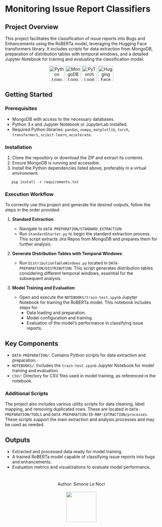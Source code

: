 # Monitoring Issue Report Classifiers

## Project Overview

This project facilitates the classification of issue reports into Bugs and Enhancements using the RoBERTa model, leveraging the Hugging Face transformers library. It includes scripts for data extraction from MongoDB, preparation of distribution tables with temporal windows, and a detailed Jupyter Notebook for training and evaluating the classification model.

<p align="center">
  <img src="https://user-images.githubusercontent.com/25181517/183423507-c056a6f9-1ba8-4312-a350-19bcbc5a8697.png" alt="Python Logo" width="50" height="50"/>
  <img src="https://github.com/mongodb/mongo/raw/master/docs/leaf.svg" alt="MongoDB Logo" width="50" height="50"/>
  <img src="https://pytorch.org/assets/images/pytorch-logo.png" alt="PyTorch Logo" width="50" height="50"/>
  <img src="https://huggingface.co/front/assets/huggingface_logo-noborder.svg" alt="Hugging Face Transformers Logo" width="50" />
</p>

## Getting Started

### Prerequisites

- MongoDB with access to the necessary databases.
- Python 3.x and Jupyter Notebook or JupyterLab installed.
- Required Python libraries: `pandas`, `numpy`, `matplotlib`, `torch`, `transformers`, `scikit-learn`, `accelerate`.

### Installation

1. Clone the repository or download the ZIP and extract its contents.
2. Ensure MongoDB is running and accessible.
3. Install the Python dependencies listed above, preferably in a virtual environment:
```
   pip install -r requirements.txt
```

### Execution Workflow

To correctly use this project and generate the desired outputs, follow the steps in the order provided:

1. **Standard Extraction**:
    - Navigate to `DATA-PREPARATION/STANDARD_EXTRACTION`.
    - Run `StandardStarter.py` to begin the standard extraction process. This script extracts Jira Repos from MongoDB and prepares them for further analysis.

2. **Generate Distribution Tables with Temporal Windows**:
    - Run `DistributionTableWindows.py` located in `DATA-PREPARATION/DISTRIBUTION`. This script generates distribution tables considering different temporal windows, essential for the subsequent analysis.

3. **Model Training and Evaluation**:
    - Open and execute the `NOTEBOOKS/train-test.ipynb` Jupyter Notebook for training the RoBERTa model. This notebook includes steps for:
        - Data loading and preparation.
        - Model configuration and training.
        - Evaluation of the model's performance in classifying issue reports.

## Key Components

- `DATA-PREPARATION/`: Contains Python scripts for data extraction and preparation.
- `NOTEBOOKS/`: Includes the `train-test.ipynb` Jupyter Notebook for model training and evaluation.
- `CSV/`: Directory for CSV files used in model training, as referenced in the notebook.


### Additional Scripts

The project also includes various utility scripts for data cleaning, label mapping, and removing duplicated rows. These are located in `DATA-PREPARATION/TOOLS` and `DATA-PREPARATION/ID-MAP-EXTRACTION/processes`. These scripts support the main extraction and analysis processes and may be used as needed.

## Outputs

- Extracted and processed data ready for model training.
- A trained RoBERTa model capable of classifying issue reports into bugs and enhancements.
- Evaluation metrics and visualizations to evaluate model performance.

#

<p align="center">
Author: Simone Le Noci <br><br>
<a href="https://github.com/SimoneNuts"><img src="https://github.com/SimoneNuts.png?" width="100px"/></a>
</p>